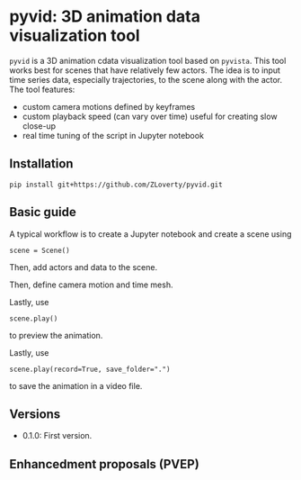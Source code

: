 # pyvid: 3D animation data visualization tool

`pyvid` is a 3D animation cdata visualization tool based on `pyvista`. This tool works best for scenes that have relatively few actors. The idea is to input time series data, especially trajectories, to the scene along with the actor. The tool features:

- custom camera motions defined by keyframes
- custom playback speed (can vary over time) useful for creating slow close-up
- real time tuning of the script in Jupyter notebook

## Installation

```
pip install git+https://github.com/ZLoverty/pyvid.git
```

## Basic guide

A typical workflow is to create a Jupyter notebook and create a scene using

```
scene = Scene()
```

Then, add actors and data to the scene. 

Then, define camera motion and time mesh. 

Lastly, use 

```
scene.play()
```

to preview the animation.

Lastly, use 

```
scene.play(record=True, save_folder=".") 
```

to save the animation in a video file. 

## Versions

- 0.1.0: First version.

## Enhancedment proposals (PVEP)
